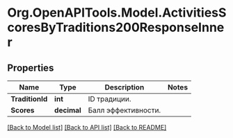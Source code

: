 # Org.OpenAPITools.Model.ActivitiesScoresByTraditions200ResponseInner

## Properties

Name | Type | Description | Notes
------------ | ------------- | ------------- | -------------
**TraditionId** | **int** | ID традиции. | 
**Scores** | **decimal** | Балл эффективности. | 

[[Back to Model list]](../README.md#documentation-for-models) [[Back to API list]](../README.md#documentation-for-api-endpoints) [[Back to README]](../README.md)

